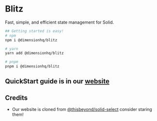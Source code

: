 # Blitz

Fast, simple, and efficient state management for Solid.

```bash
## Getting started is easy!
# npm
npm i @dimensionhq/blitz

# yarn
yarn add @dimensionhq/blitz

# pnpm
pnpm i @dimensionhq/blitz
```

## QuickStart guide is in our [website](https://blitz.dimension.dev)

## Credits

- Our website is cloned from [@thisbeyond/solid-select](https://github.com/thisbeyond/solid-select-site) consider staring them!
